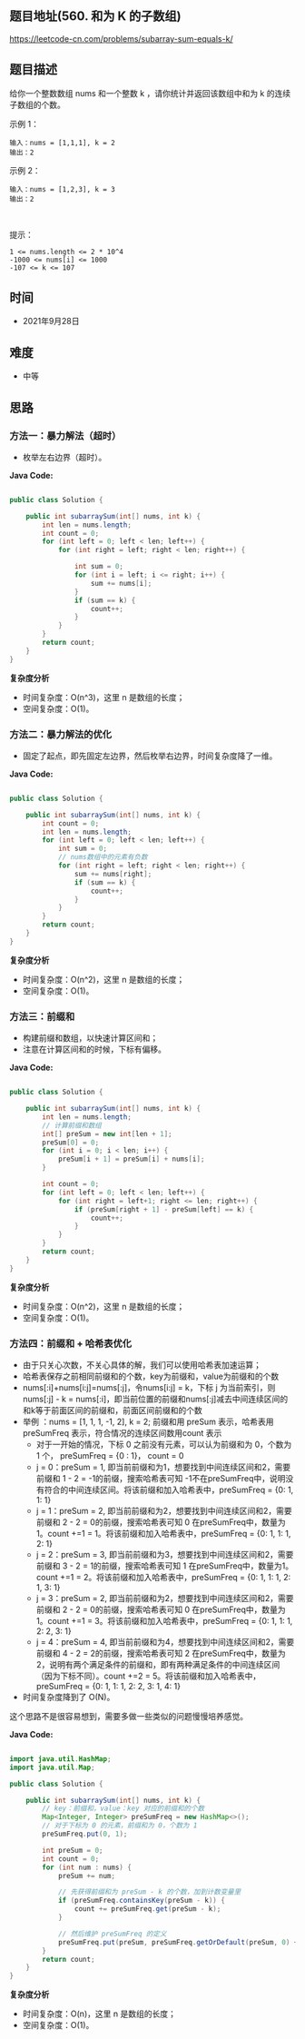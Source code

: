 
## 题目地址(560. 和为 K 的子数组)

https://leetcode-cn.com/problems/subarray-sum-equals-k/

## 题目描述


给你一个整数数组 nums 和一个整数 k ，请你统计并返回该数组中和为 k 的连续子数组的个数。


示例 1：
```
输入：nums = [1,1,1], k = 2
输出：2
```

示例 2：
```
输入：nums = [1,2,3], k = 3
输出：2
```

 

提示：
```
1 <= nums.length <= 2 * 10^4
-1000 <= nums[i] <= 1000
-107 <= k <= 107
```

## 时间

- 2021年9月28日

## 难度

- 中等

## 思路

### 方法一：暴力解法（超时）

- 枚举左右边界（超时）。

**Java Code:**

```java

public class Solution {

    public int subarraySum(int[] nums, int k) {
        int len = nums.length;
        int count = 0;
        for (int left = 0; left < len; left++) {
            for (int right = left; right < len; right++) {

                int sum = 0;
                for (int i = left; i <= right; i++) {
                    sum += nums[i];
                }
                if (sum == k) {
                    count++;
                }
            }
        }
        return count;
    }
}

```


**复杂度分析**

- 时间复杂度：O(n^3)，这里 n 是数组的长度；
- 空间复杂度：O(1)。

### 方法二：暴力解法的优化

- 固定了起点，即先固定左边界，然后枚举右边界，时间复杂度降了一维。

**Java Code:**

```java

public class Solution {

    public int subarraySum(int[] nums, int k) {
        int count = 0;
        int len = nums.length;
        for (int left = 0; left < len; left++) {
            int sum = 0;
            // nums数组中的元素有负数
            for (int right = left; right < len; right++) {
                sum += nums[right];
                if (sum == k) {
                    count++;
                }
            }
        }
        return count;
    }
}
```


**复杂度分析**

- 时间复杂度：O(n^2)，这里 n 是数组的长度；
- 空间复杂度：O(1)。

### 方法三：前缀和

- 构建前缀和数组，以快速计算区间和；
- 注意在计算区间和的时候，下标有偏移。

**Java Code:**

```java

public class Solution {

    public int subarraySum(int[] nums, int k) {
        int len = nums.length;
        // 计算前缀和数组
        int[] preSum = new int[len + 1];
        preSum[0] = 0;
        for (int i = 0; i < len; i++) {
            preSum[i + 1] = preSum[i] + nums[i];
        }

        int count = 0;
        for (int left = 0; left < len; left++) {
            for (int right = left+1; right <= len; right++) {
                if (preSum[right + 1] - preSum[left] == k) {
                    count++;
                }
            }
        }
        return count;
    }
}

```


**复杂度分析**

- 时间复杂度：O(n^2)，这里 n 是数组的长度；
- 空间复杂度：O(1)。

### 方法四：前缀和 + 哈希表优化

- 由于只关心次数，不关心具体的解，我们可以使用哈希表加速运算；
- 哈希表保存之前相同前缀和的个数，key为前缀和，value为前缀和的个数
- nums[:i]+nums[i:j]=nums[:j]，令nums[i:j] = k，下标 j 为当前索引，则nums[:j] - k = nums[:i]，即当前位置的前缀和nums[:j]减去中间连续区间的和k等于前面区间的前缀和，前面区间前缀和的个数
- 举例 ：nums = [1, 1, 1, -1, 2], k = 2; 前缀和用 preSum 表示，哈希表用 preSumFreq 表示，符合情况的连续区间数用count 表示
    - 对于一开始的情况，下标 0 之前没有元素，可以认为前缀和为 0，个数为 1 个， preSumFreq = {0 : 1}， count = 0
    - j = 0：preSum = 1, 即当前前缀和为1，想要找到中间连续区间和2，需要前缀和 1 - 2 = -1的前缀，搜索哈希表可知 -1不在preSumFreq中，说明没有符合的中间连续区间。将该前缀和加入哈希表中，preSumFreq  = {0: 1, 1: 1}
    - j = 1：preSum = 2, 即当前前缀和为2，想要找到中间连续区间和2，需要前缀和 2 - 2 = 0的前缀，搜索哈希表可知 0 在preSumFreq中，数量为1。count +=1 = 1。将该前缀和加入哈希表中，preSumFreq  = {0: 1, 1: 1, 2: 1}
    - j = 2：preSum = 3, 即当前前缀和为3，想要找到中间连续区间和2，需要前缀和 3 - 2 = 1的前缀，搜索哈希表可知 1 在preSumFreq中，数量为1。count +=1 = 2。将该前缀和加入哈希表中，preSumFreq  = {0: 1, 1: 1, 2: 1, 3: 1}
    - j = 3：preSum = 2, 即当前前缀和为2，想要找到中间连续区间和2，需要前缀和 2 - 2 = 0的前缀，搜索哈希表可知 0 在preSumFreq中，数量为1。count +=1 = 3。将该前缀和加入哈希表中，preSumFreq  = {0: 1, 1: 1, 2: 2, 3: 1}
    - j = 4：preSum = 4, 即当前前缀和为4，想要找到中间连续区间和2，需要前缀和 4 - 2 = 2的前缀，搜索哈希表可知 2 在preSumFreq中，数量为2，说明有两个满足条件的前缀和，即有两种满足条件的中间连续区间（因为下标不同）。count +=2 = 5。将该前缀和加入哈希表中，preSumFreq  = {0: 1, 1: 1, 2: 2, 3: 1, 4: 1}
- 时间复杂度降到了 O(N)。

这个思路不是很容易想到，需要多做一些类似的问题慢慢培养感觉。

**Java Code:**

```java

import java.util.HashMap;
import java.util.Map;

public class Solution {

    public int subarraySum(int[] nums, int k) {
        // key：前缀和，value：key 对应的前缀和的个数
        Map<Integer, Integer> preSumFreq = new HashMap<>();
        // 对于下标为 0 的元素，前缀和为 0，个数为 1
        preSumFreq.put(0, 1);

        int preSum = 0;
        int count = 0;
        for (int num : nums) {
            preSum += num;

            // 先获得前缀和为 preSum - k 的个数，加到计数变量里
            if (preSumFreq.containsKey(preSum - k)) {
                count += preSumFreq.get(preSum - k);
            }

            // 然后维护 preSumFreq 的定义
            preSumFreq.put(preSum, preSumFreq.getOrDefault(preSum, 0) + 1);
        }
        return count;
    }
}


```


**复杂度分析**
- 时间复杂度：O(n)，这里 n 是数组的长度；
- 空间复杂度：O(1)。





